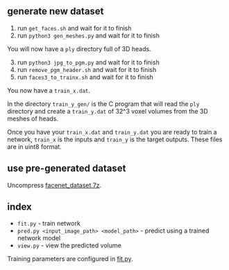 ## generate new dataset

1. run `get_faces.sh` and wait for it to finish
2. run `python3 gen_meshes.py` and wait for it to finish

You will now have a `ply` directory full of 3D heads.

3. run `python3 jpg_to_pgm.py` and wait for it to finish
4. run `remove_pgm_header.sh` and wait for it to finish
5. run `faces3_to_trainx.sh` and wait for it to finish

You now have a `train_x.dat`.

In the directory `train_y_gen/` is the C program that will read the `ply` directory and create a `train_y.dat` of 32^3 voxel volumes from the 3D meshes of heads.

Once you have your `train_x.dat` and `train_y.dat` you are ready to train a network, `train_x` is the inputs and `train_y` is the target outputs. These files are in uint8 format.

## use pre-generated dataset
Uncompress [facenet_dataset.7z](facenet_dataset.7z).

## index

- `fit.py` - train network
- `pred.py <input_image_path> <model_path>` - predict using a trained network model
- `view.py` - view the predicted volume

Training parameters are configured in [fit.py](https://github.com/mrbid/FaceTo3D/blob/main/facenet1/fit.py#L21).
